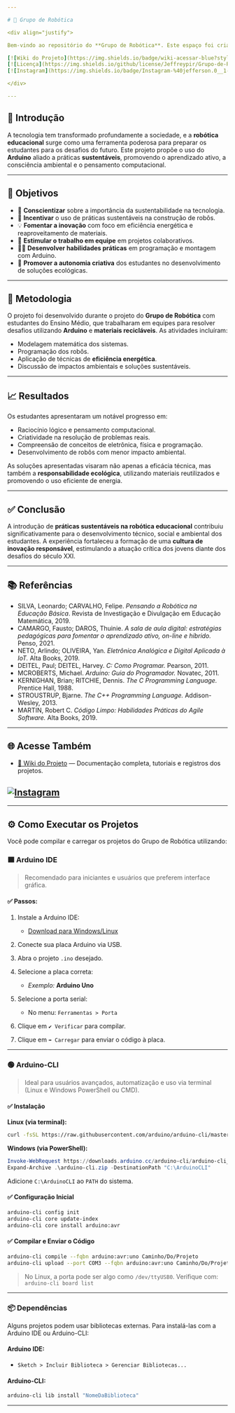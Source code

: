 ```yaml
---

# 🤖 Grupo de Robótica

<div align="justify">

Bem-vindo ao repositório do **Grupo de Robótica**. Este espaço foi criado para registrar e compartilhar nossos projetos de robótica com foco em **sustentabilidade, inovação tecnológica** e **educação no Ensino Médio**.

[![Wiki do Projeto](https://img.shields.io/badge/wiki-acessar-blue?style=flat-square\&logo=github)](https://github.com/Jeffreypir/Grupo-de-Robotica/wiki/)
[![Licença](https://img.shields.io/github/license/Jeffreypir/Grupo-de-Robotica?style=flat-square)](LICENSE)
[![Instagram](https://img.shields.io/badge/Instagram-%40jefferson.0__1-E4405F?style=for-the-badge&logo=instagram&logoColor=white)](https://www.instagram.com/jefferson.0_1?igsh=ZDdkdzRndXJsN3U1)

</div>

---
```


## 📌 Introdução

A tecnologia tem transformado profundamente a sociedade, e a **robótica educacional** surge como uma ferramenta poderosa para preparar os estudantes para os desafios do futuro. Este projeto propõe o uso do **Arduino** aliado a práticas **sustentáveis**, promovendo o aprendizado ativo, a consciência ambiental e o pensamento computacional.

---

## 🎯 Objetivos

* 🌱 **Conscientizar** sobre a importância da sustentabilidade na tecnologia.
* 🔧 **Incentivar** o uso de práticas sustentáveis na construção de robôs.
* 💡 **Fomentar a inovação** com foco em eficiência energética e reaproveitamento de materiais.
* 🤝 **Estimular o trabalho em equipe** em projetos colaborativos.
* 👨‍💻 **Desenvolver habilidades práticas** em programação e montagem com Arduino.
* 🚀 **Promover a autonomia criativa** dos estudantes no desenvolvimento de soluções ecológicas.

---

## 🧪 Metodologia

O projeto foi desenvolvido durante o projeto do **Grupo de Robótica** com estudantes do Ensino Médio, que trabalharam em equipes para resolver desafios utilizando **Arduino** e **materiais recicláveis**. As atividades incluíram:

* Modelagem matemática dos sistemas.
* Programação dos robôs.
* Aplicação de técnicas de **eficiência energética**.
* Discussão de impactos ambientais e soluções sustentáveis.

---

## 📈 Resultados

Os estudantes apresentaram um notável progresso em:

* Raciocínio lógico e pensamento computacional.
* Criatividade na resolução de problemas reais.
* Compreensão de conceitos de eletrônica, física e programação.
* Desenvolvimento de robôs com menor impacto ambiental.

As soluções apresentadas visaram não apenas a eficácia técnica, mas também a **responsabilidade ecológica**, utilizando materiais reutilizados e promovendo o uso eficiente de energia.

---

## ✅ Conclusão

A introdução de **práticas sustentáveis na robótica educacional** contribuiu significativamente para o desenvolvimento técnico, social e ambiental dos estudantes. A experiência fortaleceu a formação de uma **cultura de inovação responsável**, estimulando a atuação crítica dos jovens diante dos desafios do século XXI.

---

## 📚 Referências

* SILVA, Leonardo; CARVALHO, Felipe. *Pensando a Robótica na Educação Básica*. Revista de Investigação e Divulgação em Educação Matemática, 2019.
* CAMARGO, Fausto; DAROS, Thuinie. *A sala de aula digital: estratégias pedagógicas para fomentar o aprendizado ativo, on-line e híbrido.* Penso, 2021.
* NETO, Arlindo; OLIVEIRA, Yan. *Eletrônica Analógica e Digital Aplicada à IoT.* Alta Books, 2019.
* DEITEL, Paul; DEITEL, Harvey. *C: Como Programar.* Pearson, 2011.
* MCROBERTS, Michael. *Arduino: Guia do Programador.* Novatec, 2011.
* KERNIGHAN, Brian; RITCHIE, Dennis. *The C Programming Language.* Prentice Hall, 1988.
* STROUSTRUP, Bjarne. *The C++ Programming Language.* Addison-Wesley, 2013.
* MARTIN, Robert C. *Código Limpo: Habilidades Práticas do Agile Software.* Alta Books, 2019.

---

## 🌐 Acesse Também

* [🔎 Wiki do Projeto](https://github.com/Jeffreypir/Grupo-de-Robotica/wiki/) — Documentação completa, tutoriais e registros dos projetos.

[![Instagram](https://img.shields.io/badge/Instagram-%40jefferson.0__1-E4405F?style=for-the-badge&logo=instagram&logoColor=white)](https://www.instagram.com/jefferson.0_1?igsh=ZDdkdzRndXJsN3U1)
---

---

## ⚙️ Como Executar os Projetos

Você pode compilar e carregar os projetos do Grupo de Robótica utilizando:

### 🟦 Arduino IDE

> Recomendado para iniciantes e usuários que preferem interface gráfica.

#### ✅ Passos:

1. Instale a Arduino IDE:

   * [Download para Windows/Linux](https://www.arduino.cc/en/software)
2. Conecte sua placa Arduino via USB.
3. Abra o projeto `.ino` desejado.
4. Selecione a placa correta:

   * *Exemplo:* **Arduino Uno**
5. Selecione a porta serial:

   * No menu: `Ferramentas > Porta`
6. Clique em `✔️ Verificar` para compilar.
7. Clique em `➡️ Carregar` para enviar o código à placa.

---

### 🟢 Arduino-CLI

> Ideal para usuários avançados, automatização e uso via terminal (Linux e Windows PowerShell ou CMD).

#### ✅ Instalação

**Linux (via terminal):**

```bash
curl -fsSL https://raw.githubusercontent.com/arduino/arduino-cli/master/install.sh | sh
```

**Windows (via PowerShell):**

```powershell
Invoke-WebRequest https://downloads.arduino.cc/arduino-cli/arduino-cli_latest_Windows_64bit.zip -OutFile arduino-cli.zip
Expand-Archive .\arduino-cli.zip -DestinationPath "C:\ArduinoCLI"
```

Adicione `C:\ArduinoCLI` ao `PATH` do sistema.

#### ✅ Configuração Inicial

```bash
arduino-cli config init
arduino-cli core update-index
arduino-cli core install arduino:avr
```

#### ✅ Compilar e Enviar o Código

```bash
arduino-cli compile --fqbn arduino:avr:uno Caminho/Do/Projeto
arduino-cli upload --port COM3 --fqbn arduino:avr:uno Caminho/Do/Projeto
```

> No Linux, a porta pode ser algo como `/dev/ttyUSB0`.
> Verifique com: `arduino-cli board list`

---

### 📦 Dependências

Alguns projetos podem usar bibliotecas externas. Para instalá-las com a Arduino IDE ou Arduino-CLI:

#### Arduino IDE:

* `Sketch > Incluir Biblioteca > Gerenciar Bibliotecas...`

#### Arduino-CLI:

```bash
arduino-cli lib install "NomeDaBiblioteca"
```

---


